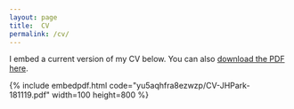 ```yaml
---
layout: page
title:  CV
permalink: /cv/
---
```




I embed a current version of my CV below. You can also [download the PDF here](CV-JHPark-181119.pdf).

{% include embedpdf.html code="yu5aqhfra8ezwzp/CV-JHPark-181119.pdf" width=100 height=800 %}

